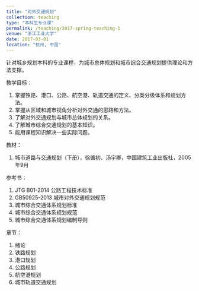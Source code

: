 ```yaml
---
title: "对外交通规划"
collection: teaching
type: "本科生专业课"
permalink: /teaching/2017-spring-teaching-1
venue: "浙江工业大学"
date: 2017-03-01
location: "杭州, 中国"
---
```


针对城乡规划本科的专业课程，为城市总体规划和城市综合交通规划提供理论和方法支撑。

教学目标：

1. 掌握铁路、港口、公路、航空港、轨道交通的定义、分类分级体系和规划方法。
2. 掌握从区域和城市视角分析对外交通的思路和方法。
3. 了解对外交通规划与城市总体规划的关系。
4. 了解城市综合交通规划的基本知识。
5. 能用课程知识解决一些实际问题。

教材：

1. 城市道路与交通规划（下册），徐循初、汤宇卿，中国建筑工业出版社，2005年9月

参考书：

1. JTG B01-2014 公路工程技术标准
2. GB50925-2013 城市对外交通规划规范
3. 城市综合交通体系规划标准
4. 城市综合交通体系规划规范
5. 城市综合交通体系规划编制导则

章节：

1. 绪论
2. 铁路规划
3. 港口规划
4. 公路规划
5. 航空港规划
6. 城市轨道交通规划

